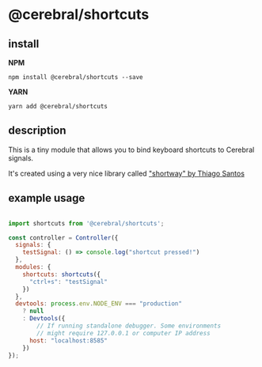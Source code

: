 # @cerebral/shortcuts

## install

**NPM**

`npm install @cerebral/shortcuts --save`

**YARN**

`yarn add @cerebral/shortcuts`

## description
This is a tiny module that allows you to bind keyboard shortcuts to Cerebral signals.

It's created using a very nice library called ["shortway" by Thiago Santos](https://github.com/thiamsantos/shortway)

## example usage

```javascript

import shortcuts from '@cerebral/shortcuts';

const controller = Controller({
  signals: {
    testSignal: () => console.log("shortcut pressed!")
  },
  modules: {
    shortcuts: shortcuts({
      "ctrl+s": "testSignal"
    })
  },
  devtools: process.env.NODE_ENV === "production"
    ? null
    : Devtools({
        // If running standalone debugger. Some environments
        // might require 127.0.0.1 or computer IP address
      host: "localhost:8585"
    })
});

```
